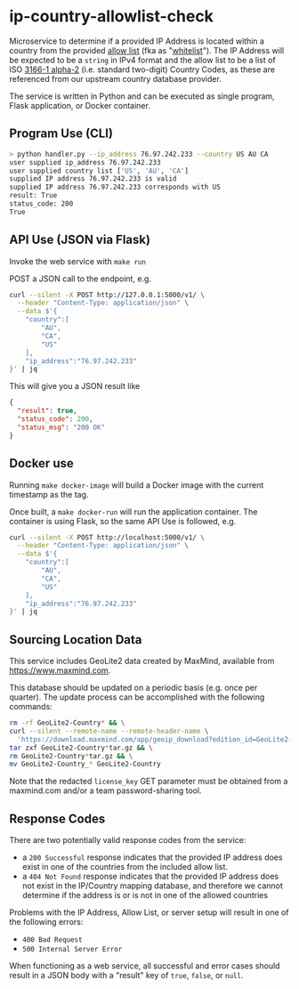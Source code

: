 # ip-country-allowlist-check

Microservice to determine if a provided IP Address is located within a country from the provided [allow list][1] (fka as "[whitelist][2]"). The IP Address will be expected to be a `string` in IPv4 format and the allow list to be a list of ISO [3166-1 alpha-2][3] (i.e. standard two-digit) Country Codes, as these are referenced from our upstream country database provider.

[1]: https://en.wikipedia.org/wiki/Whitelisting
[2]: https://www.ncsc.gov.uk/blog-post/terminology-its-not-black-and-white
[3]: https://en.wikipedia.org/wiki/ISO_3166-1_alpha-2

The service is written in Python and can be executed as single program, Flask application, or Docker container.

## Program Use (CLI)

```sh
> python handler.py --ip_address 76.97.242.233 --country US AU CA
user supplied ip_address 76.97.242.233
user supplied country list ['US', 'AU', 'CA']
supplied IP address 76.97.242.233 is valid
supplied IP address 76.97.242.233 corresponds with US
result: True
status_code: 200
True
```

## API Use (JSON via Flask)

Invoke the web service with `make run`

POST a JSON call to the endpoint, e.g.
```sh
curl --silent -X POST http://127.0.0.1:5000/v1/ \
  --header "Content-Type: application/json" \
  --data $'{
    "country":[
        "AU",
        "CA",
        "US"
    ],
    "ip_address":"76.97.242.233"
}' | jq
```

This will give you a JSON result like

```json
{
  "result": true,
  "status_code": 200,
  "status_msg": "200 OK"
}
```

## Docker use

Running `make docker-image` will build a Docker image with the current timestamp as the tag. 

Once built, a `make docker-run` will run the application container. The container is using Flask, so the same API Use is followed, e.g.

```sh
curl --silent -X POST http://localhost:5000/v1/ \
  --header "Content-Type: application/json" \
  --data $'{
    "country":[
        "AU",
        "CA",
        "US"
    ],
    "ip_address":"76.97.242.233"
}' | jq
```

## Sourcing Location Data

This service includes GeoLite2 data created by MaxMind, available from https://www.maxmind.com.

This database should be updated on a periodic basis (e.g. once per quarter). The update process can be accomplished with the following commands:

```sh
rm -rf GeoLite2-Country* && \
curl --silent --remote-name --remote-header-name \
  'https://download.maxmind.com/app/geoip_download?edition_id=GeoLite2-Country&license_key=[redacted]&suffix=tar.gz' && \
tar zxf GeoLite2-Country*tar.gz && \
rm GeoLite2-Country*tar.gz && \
mv GeoLite2-Country_* GeoLite2-Country
```

Note that the redacted `license_key` GET parameter must be obtained from a maxmind.com and/or a team password-sharing tool.


## Response Codes

There are two potentially valid response codes from the service:
* a `200 Successful` response indicates that the provided IP address does exist in one of the countries from the included allow list.
* a `404 Not Found` response indicates that the provided IP address does not exist in the IP/Country mapping database, and therefore we cannot determine if the address is or is not in one of the allowed countries

Problems with the IP Address, Allow List, or server setup will result in one of the following errors:
* `400 Bad Request`
* `500 Internal Server Error`

When functioning as a web service, all successful and error cases should result in a JSON body with a "result" key of `true`, `false`, or `null`.
